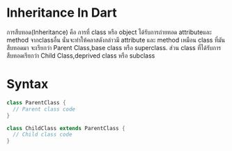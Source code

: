 # Inheritance In Dart
  การสืบทอด(Inheritance) คือ การที่ class หรือ object ได้รับการถ่ายทอด attributeและ method จากclassอื่น นั่นจะทำให้คลาสดังกล่าวมี attribute และ method เหมือน class ที่มันสืบทอดมา จะเรียกว่า Parent Class,base class หรือ superclass. ส่วน class ที่ได้รับการสืบทอดเรียกว่า Child Class,deprived class หรือ subclass 
# Syntax
```dart
class ParentClass {
  // Parent class code
}

class ChildClass extends ParentClass {
  // Child class code
}
```
